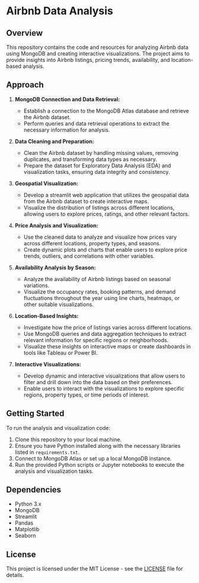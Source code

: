 # Airbnb Data Analysis

## Overview

This repository contains the code and resources for analyzing Airbnb data using MongoDB and creating interactive visualizations. The project aims to provide insights into Airbnb listings, pricing trends, availability, and location-based analysis.

## Approach

1. **MongoDB Connection and Data Retrieval:**
   - Establish a connection to the MongoDB Atlas database and retrieve the Airbnb dataset.
   - Perform queries and data retrieval operations to extract the necessary information for analysis.

2. **Data Cleaning and Preparation:**
   - Clean the Airbnb dataset by handling missing values, removing duplicates, and transforming data types as necessary.
   - Prepare the dataset for Exploratory Data Analysis (EDA) and visualization tasks, ensuring data integrity and consistency.

3. **Geospatial Visualization:**
   - Develop a streamlit web application that utilizes the geospatial data from the Airbnb dataset to create interactive maps.
   - Visualize the distribution of listings across different locations, allowing users to explore prices, ratings, and other relevant factors.

4. **Price Analysis and Visualization:**
   - Use the cleaned data to analyze and visualize how prices vary across different locations, property types, and seasons.
   - Create dynamic plots and charts that enable users to explore price trends, outliers, and correlations with other variables.

5. **Availability Analysis by Season:**
   - Analyze the availability of Airbnb listings based on seasonal variations.
   - Visualize the occupancy rates, booking patterns, and demand fluctuations throughout the year using line charts, heatmaps, or other suitable visualizations.

6. **Location-Based Insights:**
   - Investigate how the price of listings varies across different locations.
   - Use MongoDB queries and data aggregation techniques to extract relevant information for specific regions or neighborhoods.
   - Visualize these insights on interactive maps or create dashboards in tools like Tableau or Power BI.

7. **Interactive Visualizations:**
   - Develop dynamic and interactive visualizations that allow users to filter and drill down into the data based on their preferences.
   - Enable users to interact with the visualizations to explore specific regions, property types, or time periods of interest.

## Getting Started

To run the analysis and visualization code:

1. Clone this repository to your local machine.
2. Ensure you have Python installed along with the necessary libraries listed in `requirements.txt`.
3. Connect to MongoDB Atlas or set up a local MongoDB instance.
4. Run the provided Python scripts or Jupyter notebooks to execute the analysis and visualization tasks.

## Dependencies

- Python 3.x
- MongoDB
- Streamlit
- Pandas
- Matplotlib
- Seaborn



## License

This project is licensed under the MIT License - see the [LICENSE](LICENSE) file for details.
